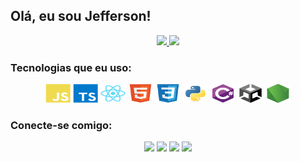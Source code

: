 ## Olá, eu sou Jefferson!

<p align="center">
  <a href="https://github.com/JefferL05">
    <img height="180em" src="https://github-readme-stats.vercel.app/api?username=JefferL05&show_icons=true&theme=dark&include_all_commits=true&count_private=true"/>
    <img height="180em" src="https://github-readme-stats.vercel.app/api/top-langs/?username=JefferL05&layout=compact&langs_count=7&theme=dark"/>
  </a>
</p>

### Tecnologias que eu uso:
<p align="center">
  <img alt="JavaScript" height="30" width="40" src="https://raw.githubusercontent.com/devicons/devicon/master/icons/javascript/javascript-plain.svg">
  <img alt="TypeScript" height="30" width="40" src="https://raw.githubusercontent.com/devicons/devicon/master/icons/typescript/typescript-plain.svg">
  <img alt="React" height="30" width="40" src="https://raw.githubusercontent.com/devicons/devicon/master/icons/react/react-original.svg">
  <img alt="HTML" height="30" width="40" src="https://raw.githubusercontent.com/devicons/devicon/master/icons/html5/html5-original.svg">
  <img alt="CSS" height="30" width="40" src="https://raw.githubusercontent.com/devicons/devicon/master/icons/css3/css3-original.svg">
  <img alt="Python" height="30" width="40" src="https://raw.githubusercontent.com/devicons/devicon/master/icons/python/python-original.svg">
  <img alt="C#" height="30" width="40" src="https://raw.githubusercontent.com/devicons/devicon/master/icons/csharp/csharp-original.svg">
  <img alt="Unity" height="30" width="40" src="https://raw.githubusercontent.com/devicons/devicon/master/icons/unity/unity-original.svg">
  <img alt="Node.js" height="30" width="40" src="https://raw.githubusercontent.com/devicons/devicon/master/icons/nodejs/nodejs-original.svg">
</p>

### Conecte-se comigo:
<p align="center">
  <a href="https://www.youtube.com/channel/UCwnbruG8q-e73G3FUavE2xw" target="_blank"><img src="https://img.shields.io/badge/YouTube-FF0000?style=for-the-badge&logo=youtube&logoColor=white"></a>
  <a href="https://www.instagram.com/jefferson_lopes05/" target="_blank"><img src="https://img.shields.io/badge/-Instagram-%23E4405F?style=for-the-badge&logo=instagram&logoColor=white"></a>
  <a href="https://www.twitch.tv/jefferlopes05" target="_blank"><img src="https://img.shields.io/badge/Twitch-9146FF?style=for-the-badge&logo=twitch&logoColor=white"></a>
  <a href="https://www.linkedin.com/in/jefferson-vargas-lopes-2423341a0/" target="_blank"><img src="https://img.shields.io/badge/-LinkedIn-%230077B5?style=for-the-badge&logo=linkedin&logoColor=white"></a>
</p>
